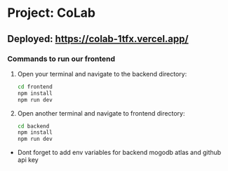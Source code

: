 
# Project: CoLab

## Deployed: https://colab-1tfx.vercel.app/

### Commands to run our frontend

1. Open your terminal and navigate to the backend directory:
   ```bash
   cd frontend
   npm install
   npm run dev

2. Open another terminal and navigate to frontend directory:
   ```bash
   cd backend
   npm install
   npm run dev


* Dont forget to add env variables for backend mogodb atlas and github api key

